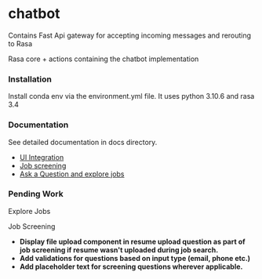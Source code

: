 # chatbot

Contains Fast Api gateway for accepting incoming messages and rerouting to Rasa

Rasa core + actions containing the chatbot implementation

### Installation
Install conda env via the environment.yml file. It uses python 3.10.6 and rasa 3.4

### Documentation
See detailed documentation in docs directory.

- [UI Integration](/docs/integration.md)
- [Job screening](/docs/job_screening.md)
- [Ask a Question and explore jobs](/docs/greet.md)


### Pending Work

Explore Jobs

Job Screening
- **Display file upload component in resume upload question as part of job screening if resume wasn't uploaded during job search.**
- **Add validations for questions based on input type (email, phone etc.)**
- **Add placeholder text for screening questions wherever applicable.**